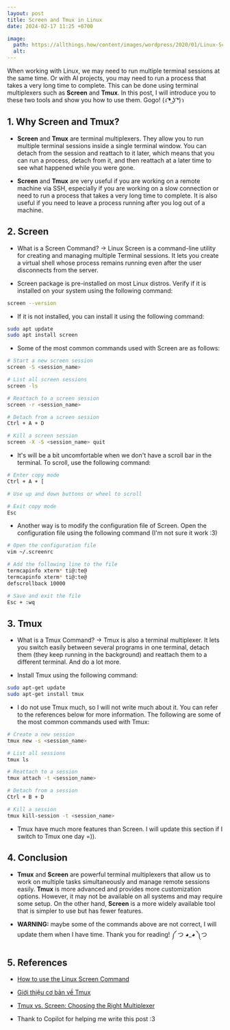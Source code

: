 ```yaml
---
layout: post
title: Screen and Tmux in Linux
date: 2024-02-17 11:25 +0700

image:
  path: https://allthings.how/content/images/wordpress/2020/01/Linux-Screen-Ubuntu.jpg
  alt: 
---
```


When working with Linux, we may need to run multiple terminal sessions at the same time. Or with AI projects, you may need to run a process that takes a very long time to complete. This can be done using terminal multiplexers such as **Screen** and **Tmux**. In this post, I will introduce you to these two tools and show you how to use them. Gogo! (ง ͡❛ ͜ʖ ͡❛)ว

## **1. Why Screen and Tmux?**

- **Screen** and **Tmux** are terminal multiplexers. They allow you to run multiple terminal sessions inside a single terminal window. You can detach from the session and reattach to it later, which means that you can run a process, detach from it, and then reattach at a later time to see what happened while you were gone.

- **Screen** and **Tmux** are very useful if you are working on a remote machine via SSH, especially if you are working on a slow connection or need to run a process that takes a very long time to complete. It is also useful if you need to leave a process running after you log out of a machine.

## **2. Screen**

- What is a Screen Command? &rarr; Linux Screen is a command-line utility for creating and managing multiple Terminal sessions. It lets you create a virtual shell whose process remains running even after the user disconnects from the server.

- Screen package is pre-installed on most Linux distros. Verify if it is installed on your system using the following command:

```bash
screen --version
```

- If it is not installed, you can install it using the following command:

```bash
sudo apt update
sudo apt install screen
```

- Some of the most common commands used with Screen are as follows:

```bash
# Start a new screen session
screen -S <session_name>

# List all screen sessions
screen -ls

# Reattach to a screen session
screen -r <session_name>

# Detach from a screen session
Ctrl + A + D

# Kill a screen session
screen -X -S <session_name> quit

```

- It's will be a bit uncomfortable when we don't have a scroll bar in the terminal. To scroll, use the following command:

```bash
# Enter copy mode
Ctrl + A + [

# Use up and down buttons or wheel to scroll

# Exit copy mode
Esc
```

- Another way is to modify the configuration file of Screen. Open the configuration file using the following command (I'm not sure it work :3)

```bash
# Open the configuration file
vim ~/.screenrc

# Add the following line to the file
termcapinfo xterm* ti@:te@
termcapinfo xterm* ti@:te@
defscrollback 10000

# Save and exit the file
Esc + :wq
```

## **3. Tmux**

- What is a Tmux Command? &rarr; Tmux is also a terminal multiplexer. It lets you switch easily between several programs in one terminal, detach them (they keep running in the background) and reattach them to a different terminal. And do a lot more.

- Install Tmux using the following command:

```bash
sudo apt-get update
sudo apt-get install tmux
```

- I do not use Tmux much, so I will not write much about it. You can refer to the references below for more information. The following are some of the most common commands used with Tmux:

```bash
# Create a new session
tmux new -s <session_name>

# List all sessions
tmux ls

# Reattach to a session
tmux attach -t <session_name>

# Detach from a session
Ctrl + B + D

# Kill a session
tmux kill-session -t <session_name>

```

- Tmux have much more features than Screen. I will update this section if I switch to Tmux one day =)).

## **4. Conclusion**

- **Tmux** and **Screen** are powerful terminal multiplexers that allow us to work on multiple tasks simultaneously and manage remote sessions easily. **Tmux** is more advanced and provides more customization options. However, it may not be available on all systems and may require some setup. On the other hand, **Screen** is a more widely available tool that is simpler to use but has fewer features.

- **WARNING:** maybe some of the commands above are not correct, I will update them when I have time. Thank you for reading! ༼ つ ◕_◕ ༽つ

## **5. References**

- [How to use the Linux Screen Command](https://vegastack.com/tutorials/how-to-use-linux-screen-command/)

- [Giới thiệu cơ bản về Tmux](https://viblo.asia/p/gioi-thieu-co-ban-ve-tmux-zoZVRgLEMmg5)

- [Tmux vs. Screen: Choosing the Right Multiplexer](https://www.fosslinux.com/104048/tmux-vs-screen-choosing-the-right-multiplexer.htm)

- Thank to Copilot for helping me write this post :3
